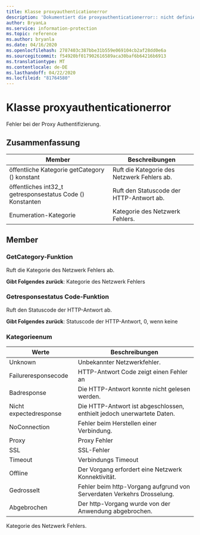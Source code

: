 ```yaml
---
title: Klasse proxyauthenticationerror
description: 'Dokumentiert die proxyauthenticationerror:: nicht definierte Klasse des Microsoft Information Protection (MIP) SDK.'
author: BryanLa
ms.service: information-protection
ms.topic: reference
ms.author: bryanla
ms.date: 04/16/2020
ms.openlocfilehash: 2787403c387bbe31b559e069104cb2af28dd0e6a
ms.sourcegitcommit: f54920bf017902616589aca30baf6b64216b6913
ms.translationtype: MT
ms.contentlocale: de-DE
ms.lasthandoff: 04/22/2020
ms.locfileid: "81764580"
---
```

# <a name="class-proxyauthenticationerror"></a>Klasse proxyauthenticationerror 
Fehler bei der Proxy Authentifizierung.
  
## <a name="summary"></a>Zusammenfassung
 Member                        | Beschreibungen                                
--------------------------------|---------------------------------------------
öffentliche Kategorie getCategory () konstant  |  Ruft die Kategorie des Netzwerk Fehlers ab.
öffentliches int32_t getresponsestatus Code () Konstanten  |  Ruft den Statuscode der HTTP-Antwort ab.
Enumeration-Kategorie  |  Kategorie des Netzwerk Fehlers.
  
## <a name="members"></a>Member
  
### <a name="getcategory-function"></a>GetCategory-Funktion
Ruft die Kategorie des Netzwerk Fehlers ab.

  
**Gibt Folgendes zurück**: Kategorie des Netzwerk Fehlers
  
### <a name="getresponsestatuscode-function"></a>Getresponsestatus Code-Funktion
Ruft den Statuscode der HTTP-Antwort ab.

  
**Gibt Folgendes zurück**: Statuscode der HTTP-Antwort, 0, wenn keine
  
### <a name="category-enum"></a>Kategorieenum
 Werte                         | Beschreibungen                                
--------------------------------|---------------------------------------------
Unknown            | Unbekannter Netzwerkfehler.
Failureresponsecode            | HTTP-Antwort Code zeigt einen Fehler an
Badresponse            | Die HTTP-Antwort konnte nicht gelesen werden.
Nicht expectedresponse            | Die HTTP-Antwort ist abgeschlossen, enthielt jedoch unerwartete Daten.
NoConnection            | Fehler beim Herstellen einer Verbindung.
Proxy            | Proxy Fehler
SSL            | SSL-Fehler
Timeout            | Verbindungs Timeout
Offline            | Der Vorgang erfordert eine Netzwerk Konnektivität.
Gedrosselt            | Fehler beim http-Vorgang aufgrund von Serverdaten Verkehrs Drosselung.
Abgebrochen            | Der http-Vorgang wurde von der Anwendung abgebrochen.
Kategorie des Netzwerk Fehlers.
